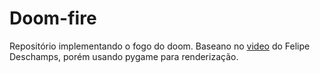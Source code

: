 # Doom-fire
Repositório implementando o fogo do doom.
Baseano no [video](https://www.youtube.com/watch?v=fxm8cadCqbs) do Felipe Deschamps, porém usando pygame para renderização.
